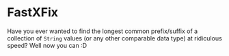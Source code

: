 # FastXFix

Have you ever wanted to find the longest common prefix/suffix of a collection of `String`
values (or any other comparable data type) at ridiculous speed? Well now you can :D
